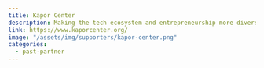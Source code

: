 ```yaml
---
title: Kapor Center
description: Making the tech ecosystem and entrepreneurship more diverse, inclusive, and impactful
link: https://www.kaporcenter.org/
image: "/assets/img/supporters/kapor-center.png"
categories:
  - past-partner
---
```

